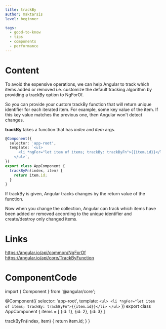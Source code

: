 ```yaml
---
title: trackBy
author: maktarsis
level: beginner

tags:
  - good-to-know
  - tips
  - components
  - performance
---
```


# Content
To avoid the expensive operations, we can help Angular to track which items added or removed i.e. customize the default tracking algorithm by providing a trackBy option to NgForOf.

So you can provide your custom trackBy function that will return unique identifier for each iterated item. 
For example, some key value of the item. If this key value matches the previous one, then Angular won't detect changes.

**trackBy** takes a function that has _index_ and _item_ args. 

```typescript
@Component({
  selector: 'app-root',
  template: `<ul>
      <li *ngFor="let item of items; trackBy: trackByFn">{{item.id}}</li>
    </ul>`,
})
export class AppComponent { 
  trackByFn(index, item) {
    return item.id;
  }
}
```
If trackBy is given, Angular tracks changes by the return value of the function. 

Now when you change the collection, Angular can track which items have been added or removed according to the unique identifier and create/destroy only changed items.

# Links

https://angular.io/api/common/NgForOf
https://angular.io/api/core/TrackByFunction

# ComponentCode
import { Component } from '@angular/core';

@Component({
  selector: 'app-root',
  template: `
    <ul>
      <li *ngFor="let item of items; trackBy: trackByFn">{{item.id}}</li>
    </ul>
  `
})
export class AppComponent {
 items = [
   {id: 1},
   {id: 2},
   {id: 3}
 ]

  trackByFn(index, item) {
    return item.id;
  } 
}
